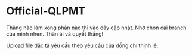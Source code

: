 # Official-QLPMT

Thằng nào làm xong phần nào thì vào đây cập nhật. Nhớ chọn cái branch của mình nhen. Thân ái và quyết thắng!

Upload file đặc tả yêu cầu theo yêu cầu của đồng chí thịnh lê.

